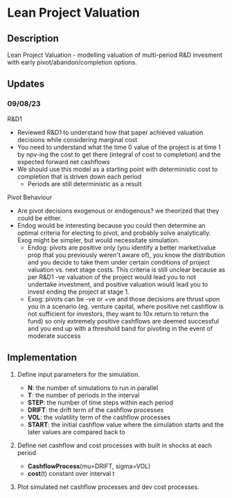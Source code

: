 # Lean Project Valuation

## Description
Lean Project Valuation - modelling valuation of multi-period R&D invesment with early pivot/abandon/completion options.


## Updates
### 09/08/23
R&D1
- Reviewed R&D1 to understand how that paper achieved valuation decisions while considering marginal cost
- You need to understand what the time 0 value of the project is at time 1 by npv-ing the cost to get there (integral of cost to completion) and the expected forward net cashflows
- We should use this model as a starting point with deterministic cost to completion that is driven down each period
    - Periods are still deterministic as a result

Pivot Behaviour
- Are pivot decisions exogenous or endogenous? we theorized that they could be either.
- Endog would be interesting because you could then determine an optimal criteria for electing to pivot, and probably solve analytically. Exog might be simpler, but would necessitate simulation.
    - Endog: pivots are positive only (you identify a better market/value prop that you previously weren't aware of), you know the distribution and you decide to take them under certain conditions of project valuation vs. next stage costs. This criteria is still unclear because as per R&D1 -ve valuation of the project would lead you to not undertake investment, and positive valuation would lead you to invest ending the project at stage 1.
    - Exog: pivots can be -ve or +ve and those decisions are thrust upon you in a scenario (eg. venture capital, where positive net cashflow is not sufficient for investors, they want to 10x return to return the fund) so only extremely positive cashflows are deemed successful and you end up with a threshold band for pivoting in the event of moderate success


## Implementation
1. Define input parameters for the simulation.
    - **N**: the number of simulations to run in parallel
    - **T**: the number of periods in the interval
    - **STEP**: the number of time steps within each period
    - **DRIFT**: the drift term of the cashflow processes
    - **VOL**: the volatility term of the cashflow processes
    - **START**: the initial cashflow value where the simulation starts and the later values are compared back to

2. Define net cashflow and cost processes with built in shocks at each period
    - **CashflowProcess**(mu=DRIFT, sigma=VOL)
    - **cost**(t) constant over interval t

3. Plot simulated net cashflow processes and dev cost processes.
